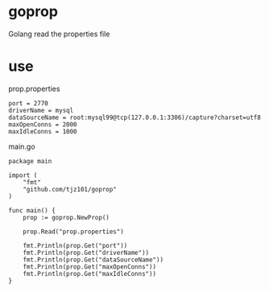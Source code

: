 # goprop
Golang read the properties file

# use
prop.properties
```
port = 2770
driverName = mysql
dataSourceName = root:mysql99@tcp(127.0.0.1:3306)/capture?charset=utf8
maxOpenConns = 2000
maxIdleConns = 1000
```
main.go
 
```
package main

import (
	"fmt"
	"github.com/tjz101/goprop"
)

func main() {
	prop := goprop.NewProp()

	prop.Read("prop.properties")

	fmt.Println(prop.Get("port"))
	fmt.Println(prop.Get("driverName"))
	fmt.Println(prop.Get("dataSourceName"))
	fmt.Println(prop.Get("maxOpenConns"))
	fmt.Println(prop.Get("maxIdleConns"))
}
```
